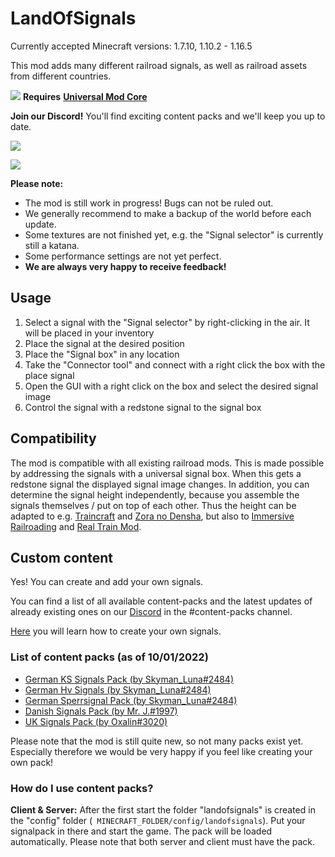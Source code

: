 **LandOfSignals**
==================
Currently accepted Minecraft versions: 1.7.10, 1.10.2 - 1.16.5

This mod adds many different railroad signals, as well as railroad assets from different countries.

![](https://i.imgur.com/T22HdwX.png)    **Requires** [**Universal Mod
Core**](https://www.curseforge.com/minecraft/mc-mods/universal-mod-core)

**Join our Discord!** You'll find exciting content packs and we'll keep you up to date.

[![](https://cdn2.iconfinder.com/data/icons/gaming-platforms-squircle/250/discord_squircle-128.png)](https://discord.gg/ykAqHKYjVM)

![](https://media.forgecdn.net/attachments/350/811/2021-03-26_13.png)

**Please note:**

* The mod is still work in progress! Bugs can not be ruled out.
* We generally recommend to make a backup of the world before each update.
* Some textures are not finished yet, e.g. the "Signal selector" is currently still a katana.
* Some performance settings are not yet perfect.
* **We are always very happy to receive feedback!**

**Usage**
------------------

1. Select a signal with the "Signal selector" by right-clicking in the air. It will be placed in your inventory
2. Place the signal at the desired position
3. Place the "Signal box" in any location
4. Take the "Connector tool" and connect with a right click the box with the place signal
5. Open the GUI with a right click on the box and select the desired signal image
6. Control the signal with a redstone signal to the signal box

**Compatibility**
------------------
The mod is compatible with all existing railroad mods. This is made possible by addressing the signals with a universal
signal box. When this gets a redstone signal the displayed signal image changes. In addition, you can determine the
signal height independently, because you assemble the signals themselves / put on top of each other. Thus the height can
be adapted to e.g. [Traincraft](https://www.curseforge.com/minecraft/mc-mods/traincraft)
and [Zora no Densha](https://www.curseforge.com/minecraft/mc-mods/zora-no-densha), but also
to [Immersive Railroading](https://www.curseforge.com/minecraft/mc-mods/immersive-railroading)
and [Real Train Mod](https://www.curseforge.com/minecraft/mc-mods/realtrainmod).

**Custom content**
------------------
Yes! You can create and add your own signals.

You can find a list of all available content-packs and the latest updates of already existing ones on
our [Discord](https://discord.gg/ykAqHKYjVM) in the #content-packs channel.

[Here](https://github.com/LandOfRails/LandOfSignals/wiki/Content-Packs) you will learn how to create your own signals.

### **List of content packs** (as of 10/01/2022)

* [German KS Signals Pack (by Skyman_Luna#2484)](https://cdn.discordapp.com/attachments/797795720785690655/925159720019460106/ks_signalpack.zip)
* [German Hv Signals (by Skyman_Luna#2484)](https://cdn.discordapp.com/attachments/602923463560396800/826945770941841458/hv_signalpack.zip)
* [German Sperrsignal Pack (by Skyman_Luna#2484)](https://cdn.discordapp.com/attachments/797795720785690655/835578731431067678/diekleinensignale.zip)
* [Danish Signals Pack (by Mr. J.#1997)](https://www.curseforge.com/minecraft/mc-addons/dansh-signals-for-land-of-signals/)
* [UK Signals Pack (by Oxalin#3020)](https://www.curseforge.com/minecraft/mc-addons/uk-signals-for-land-of-signals)

Please note that the mod is still quite new, so not many packs exist yet. Especially therefore we would be very happy if
you feel like creating your own pack!

### **How do I use content packs?**

**Client & Server:** After the first start the folder "landofsignals" is created in the "config" folder (``
MINECRAFT_FOLDER/config/landofsignals``). Put your signalpack in there and start the game. The pack will be loaded
automatically. Please note that both server and client must have the pack. 